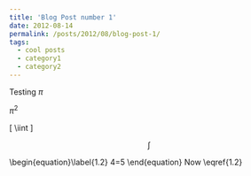 ```yaml
---
title: 'Blog Post number 1'
date: 2012-08-14
permalink: /posts/2012/08/blog-post-1/
tags:
  - cool posts
  - category1
  - category2
---
```


Testing
$\pi$

$\pi^2$

\[
  \iint
\]

$$\int$$

\begin{equation}\label{1.2}
4=5
\end{equation}
Now \eqref{1.2}